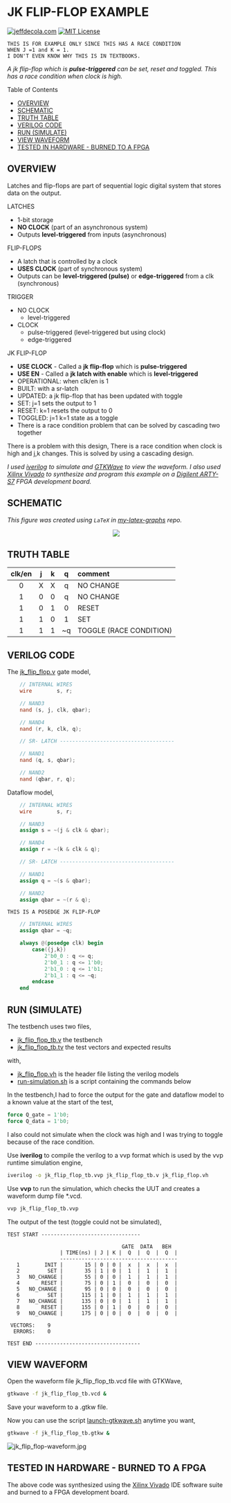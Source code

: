 # JK FLIP-FLOP EXAMPLE

[![jeffdecola.com](https://img.shields.io/badge/website-jeffdecola.com-blue)](https://jeffdecola.com)
[![MIT License](https://img.shields.io/:license-mit-blue.svg)](https://jeffdecola.mit-license.org)

```text
THIS IS FOR EXAMPLE ONLY SINCE THIS HAS A RACE CONDITION
WHEN J =1 and K = 1.
I DON'T EVEN KNOW WHY THIS IS IN TEXTBOOKS.
```

_A jk flip-flop which is **pulse-triggered**
can be set, reset and toggled.
This has a race condition when clock is high._

Table of Contents

* [OVERVIEW](https://github.com/JeffDeCola/my-verilog-examples/tree/master/basic-code/sequential-logic/jk_flip_flop#overview)
* [SCHEMATIC](https://github.com/JeffDeCola/my-verilog-examples/tree/master/basic-code/sequential-logic/jk_flip_flop#schematic)
* [TRUTH TABLE](https://github.com/JeffDeCola/my-verilog-examples/tree/master/basic-code/sequential-logic/jk_flip_flop#truth-table)
* [VERILOG CODE](https://github.com/JeffDeCola/my-verilog-examples/tree/master/basic-code/sequential-logic/jk_flip_flop#verilog-code)
* [RUN (SIMULATE)](https://github.com/JeffDeCola/my-verilog-examples/tree/master/basic-code/sequential-logic/jk_flip_flop#run-simulate)
* [VIEW WAVEFORM](https://github.com/JeffDeCola/my-verilog-examples/tree/master/basic-code/sequential-logic/jk_flip_flop#view-waveform)
* [TESTED IN HARDWARE - BURNED TO A FPGA](https://github.com/JeffDeCola/my-verilog-examples/tree/master/basic-code/sequential-logic/jk_flip_flop#tested-in-hardware---burned-to-a-fpga)

## OVERVIEW

Latches and flip-flops are part of sequential logic
digital system that stores data on the output.

LATCHES

* 1-bit storage
* **NO CLOCK** (part of an asynchronous system)
* Outputs **level-triggered** from inputs (asynchronous)

FLIP-FLOPS

* A latch that is controlled by a clock
* **USES CLOCK** (part of synchronous system)
* Outputs can be **level-triggered (pulse)**
  or **edge-triggered** from a clk (synchronous)

TRIGGER

* NO CLOCK
  * level-triggered
* CLOCK
  * pulse-triggered (level-triggered but using clock)
  * edge-triggered

JK FLIP-FLOP

* **USE CLOCK** - Called a **jk flip-flop** which is **pulse-triggered**
* **USE EN** - Called a **jk latch with enable** which is **level-triggered**
* OPERATIONAL: when clk/en is 1
* BUILT: with a sr-latch
* UPDATED: a jk flip-flop that has been updated with toggle
* SET: j=1 sets the output to 1
* RESET: k=1 resets the output to 0
* TOGGLED: j=1 k=1 state as a toggle
* There is a race condition problem that can be solved by cascading two together

There is a problem with this design, There is a race condition
when clock is high and j,k changes. This is solved by using a
cascading design.

_I used
[iverilog](https://github.com/JeffDeCola/my-cheat-sheets/tree/master/hardware/tools/simulation/iverilog-cheat-sheet)
to simulate and
[GTKWave](https://github.com/JeffDeCola/my-cheat-sheets/tree/master/hardware/tools/simulation/gtkwave-cheat-sheet)
to view the waveform. I also used
[Xilinx Vivado](https://github.com/JeffDeCola/my-cheat-sheets/tree/master/hardware/tools/synthesis/xilinx-vivado-cheat-sheet)
to synthesize and program this example on a
[Digilent ARTY-S7](https://github.com/JeffDeCola/my-cheat-sheets/tree/master/hardware/development/fpga-development-boards/digilent-arty-s7-cheat-sheet)
FPGA development board._

## SCHEMATIC

_This figure was created using `LaTeX` in
[my-latex-graphs](https://github.com/JeffDeCola/my-latex-graphs/tree/master/mathematics/applied/electrical-engineering/sequential-logic/jk-flip-flop)
repo._

<p align="center">
    <img src="svgs/jk-flip-flop.svg"
    align="middle"
</p>

## TRUTH TABLE

| clk/en |  j  |  k  |  q  | comment     |
|:------:|:---:|:---:|:---:|:------------|
|  0     |  X  |  X  |  q  | NO CHANGE   |
|  1     |  0  |  0  |  q  | NO CHANGE   |
|  1     |  0  |  1  |  0  | RESET       |
|  1     |  1  |  0  |  1  | SET         |
|  1     |  1  |  1  | ~q  | TOGGLE (RACE CONDITION)      |

## VERILOG CODE

The
[jk_flip_flop.v](https://github.com/JeffDeCola/my-verilog-examples/blob/master/basic-code/sequential-logic/jk_flip_flop/jk_flip_flop.v)
gate model,

```verilog
    // INTERNAL WIRES
    wire        s, r;

    // NAND3
    nand (s, j, clk, qbar);

    // NAND4
    nand (r, k, clk, q);

    // SR- LATCH -------------------------------------

    // NAND1
    nand (q, s, qbar);

    // NAND2
    nand (qbar, r, q);
```

Dataflow model,

```verilog
    // INTERNAL WIRES
    wire        s, r;

    // NAND3
    assign s = ~(j & clk & qbar);

    // NAND4
    assign r = ~(k & clk & q);

    // SR- LATCH -------------------------------------

    // NAND1
    assign q = ~(s & qbar);

    // NAND2
    assign qbar = ~(r & q);
```

```text
THIS IS A POSEDGE JK FLIP-FLOP
```

```verilog
    // INTERNAL WIRES
    assign qbar = ~q;

    always @(posedge clk) begin
        case({j,k})
            2'b0_0 : q <= q;
            2'b0_1 : q <= 1'b0;
            2'b1_0 : q <= 1'b1;
            2'b1_1 : q <= ~q;
        endcase
    end
```

## RUN (SIMULATE)

The testbench uses two files,

* [jk_flip_flop_tb.v](https://github.com/JeffDeCola/my-verilog-examples/blob/master/basic-code/sequential-logic/jk_flip_flop/jk_flip_flop_tb.v)
  the testbench
* [jk_flip_flop_tb.tv](https://github.com/JeffDeCola/my-verilog-examples/blob/master/basic-code/sequential-logic/jk_flip_flop/jk_flip_flop_tb.tv)
  the test vectors and expected results

with,

* [jk_flip_flop.vh](https://github.com/JeffDeCola/my-verilog-examples/blob/master/basic-code/sequential-logic/jk_flip_flop/jk_flip_flop.vh)
  is the header file listing the verilog models
* [run-simulation.sh](https://github.com/JeffDeCola/my-verilog-examples/blob/master/basic-code/sequential-logic/jk_flip_flop/run-simulation.sh)
  is a script containing the commands below

In the testbench,I had to force the output for the gate and dataflow model
to a known value at the start of the test,

```verilog
force Q_gate = 1'b0;
force Q_data = 1'b0;
```

I also could not simulate when the clock was high and I was trying to toggle
because of the race condition.

Use **iverilog** to compile the verilog to a vvp format
which is used by the vvp runtime simulation engine,

```bash
iverilog -o jk_flip_flop_tb.vvp jk_flip_flop_tb.v jk_flip_flop.vh
```

Use **vvp** to run the simulation, which checks the UUT
and creates a waveform dump file *.vcd.

```bash
vvp jk_flip_flop_tb.vvp
```

The output of the test (toggle could not be simulated),

```text
TEST START --------------------------------

                                     GATE  DATA   BEH
                 | TIME(ns) | J | K |  Q  |  Q  |  Q  |
                 --------------------------------------
   1        INIT |       15 | 0 | 0 |  x  |  x  |  x  |
   2         SET |       35 | 1 | 0 |  1  |  1  |  1  |
   3   NO_CHANGE |       55 | 0 | 0 |  1  |  1  |  1  |
   4       RESET |       75 | 0 | 1 |  0  |  0  |  0  |
   5   NO_CHANGE |       95 | 0 | 0 |  0  |  0  |  0  |
   6         SET |      115 | 1 | 0 |  1  |  1  |  1  |
   7   NO_CHANGE |      135 | 0 | 0 |  1  |  1  |  1  |
   8       RESET |      155 | 0 | 1 |  0  |  0  |  0  |
   9   NO_CHANGE |      175 | 0 | 0 |  0  |  0  |  0  |

 VECTORS:    9
  ERRORS:    0

TEST END ----------------------------------
```

## VIEW WAVEFORM

Open the waveform file jk_flip_flop_tb.vcd file with GTKWave,

```bash
gtkwave -f jk_flip_flop_tb.vcd &
```

Save your waveform to a .gtkw file.

Now you can use the script
[launch-gtkwave.sh](https://github.com/JeffDeCola/my-verilog-examples/blob/master/launch-GTKWave-script/launch-gtkwave.sh)
anytime you want,

```bash
gtkwave -f jk_flip_flop_tb.gtkw &
```

![jk_flip_flop-waveform.jpg](../../../docs/pics/basic-code/jk_flip_flop-waveform.jpg)

## TESTED IN HARDWARE - BURNED TO A FPGA

The above code was synthesized using the
[Xilinx Vivado](https://github.com/JeffDeCola/my-cheat-sheets/tree/master/hardware/tools/synthesis/xilinx-vivado-cheat-sheet)
IDE software suite and burned to a FPGA development board.
